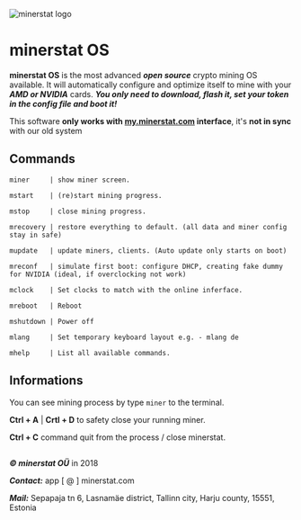 ![minerstat logo](https://cdn.rawgit.com/minerstat/minerstat-asic/master/docs/logo_full.svg)

# minerstat OS

**minerstat OS** is the most advanced ***open source*** crypto mining OS available. It will automatically configure and optimize itself to mine with your ***AMD or NVIDIA*** cards. ***You only need to download, flash it, set your token in the config file and boot it!***

This software **only works with [my.minerstat.com](https://my.minerstat.com) interface**, it's **not in sync** with our old system

## Commands

```
miner     | show miner screen.

mstart    | (re)start mining progress.

mstop     | close mining progress.

mrecovery | restore everything to default. (all data and miner config stay in safe)

mupdate   | update miners, clients. (Auto update only starts on boot)

mreconf   | simulate first boot: configure DHCP, creating fake dummy for NVIDIA (ideal, if overclocking not work)

mclock    | Set clocks to match with the online inferface.

mreboot   | Reboot

mshutdown | Power off

mlang     | Set temporary keyboard layout e.g. - mlang de

mhelp     | List all available commands.

```

## Informations

You can see mining process by type `miner` to the terminal.

**Ctrl + A** | **Crtl + D** to safety close your running miner.

**Ctrl + C** command quit from the process / close minerstat.


## 

***© minerstat OÜ*** in 2018


***Contact:*** app [ @ ] minerstat.com 


***Mail:*** Sepapaja tn 6, Lasnamäe district, Tallinn city, Harju county, 15551, Estonia

## 
